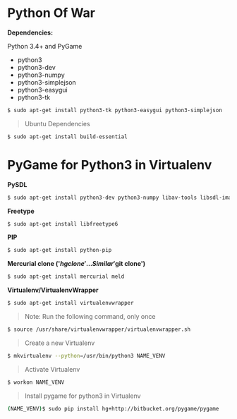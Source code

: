 # Python Of War

**Dependencies:**

Python 3.4+ and PyGame

* python3
* python3-dev
* python3-numpy
* python3-simplejson
* python3-easygui
* python3-tk

```sh
$ sudo apt-get install python3-tk python3-easygui python3-simplejson
```

>Ubuntu Dependencies
```sh
$ sudo apt-get install build-essential
```


# PyGame for Python3 in Virtualenv

**PySDL**

```sh
$ sudo apt-get install python3-dev python3-numpy libav-tools libsdl-image1.2-dev libsdl-mixer1.2-dev libsdl-ttf2.0-dev libsmpeg-dev libsdl1.2-dev  libportmidi-dev libswscale-dev libavformat-dev libavcodec-dev
```

**Freetype**

```sh
$ sudo apt-get install libfreetype6
```

**PIP**

```sh
$ sudo apt-get install python-pip
```

**Mercurial clone ('$hg clone'... Similar '$git clone')**

```sh
$ sudo apt-get install mercurial meld
```

**Virtualenv/VirtualenvWrapper**

```sh
$ sudo apt-get install virtualenvwrapper
```


> Note: Run the following command, only once
```sh
$ source /usr/share/virtualenvwrapper/virtualenvwrapper.sh
```


> Create a new Virtualenv

```sh
$ mkvirtualenv --python=/usr/bin/python3 NAME_VENV
```

> Activate Virtualenv

```sh
$ workon NAME_VENV
```

> Install pygame for python3 in Virtualenv

```sh
(NAME_VENV)$ sudo pip install hg+http://bitbucket.org/pygame/pygame
```
